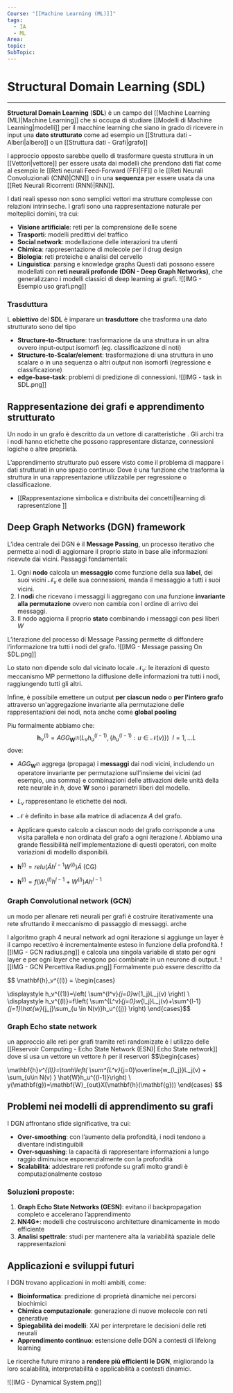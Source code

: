 ```yaml
---
Course: "[[Machine Learning (ML)]]"
tags:
  - IA
  - ML
Area: 
topic: 
SubTopic:
---
```

# Structural Domain Learning (SDL)
---
__Structural Domain Learning__ (__SDL__) è un campo del [[Machine Learning (ML)|Machine Learning]] che si occupa di studiare [[Modelli di Machine Learning|modelli]] per il macchine learning che siano in grado di ricevere in input una __dato strutturato__ come ad esempio un [[Struttura dati - Alberi|albero]] o un [[Struttura dati - Grafi|grafo]] 

l approccio opposto sarebbe quello di trasformare questa struttura in un [[Vettori|vettore]] per essere usata dai modelli  che prendono dati flat come al esempio le [[Reti neurali Feed-Forward (FF)|FF]] o le [[Reti Neurali Convoluzionali (CNN)|CNN]] o in una __sequenza__ per essere usata da una [[Reti Neurali Ricorrenti (RNN)|RNN]].



I dati reali spesso non sono semplici vettori ma strutture complesse con relazioni intrinseche. I grafi sono una rappresentazione naturale per molteplici domini, tra cui:
- **Visione artificiale**: reti per la comprensione delle scene
- **Trasporti**: modelli predittivi del traffico
- **Social network**: modellazione delle interazioni tra utenti
- **Chimica**: rappresentazione di molecole per il drug design
- **Biologia**: reti proteiche e analisi del cervello
- **Linguistica**: parsing e knowledge graphs
Questi dati possono essere modellati con **reti neurali profonde (DGN - Deep Graph Networks)**, che generalizzano i modelli classici di deep learning ai grafi.
![[IMG - Esempio uso grafi.png]]

### Trasduttura
L __obiettivo__ del __SDL__ è imparare un __trasduttore__ che trasforma una dato strutturato sono del tipo
- __Structure-to-Structure__: trasformazione da una struttura in un altra ovvero input-output isomorfi (eg. classificazizone di noti) 
- __Structure-to-Scalar/element__: trasformazione di una struttura in uno scalare o in una sequenza o altri output non isomorfi (regressione e classificazione)
- __edge-base-task__: problemi di predizione di connessioni.
 ![[IMG - task in SDL.png]]

## Rappresentazione dei grafi e apprendimento strutturato

Un nodo in un grafo è descritto da un vettore di caratteristiche . Gli archi tra i nodi hanno etichette che possono rappresentare distanze, connessioni logiche o altre proprietà.

L’apprendimento strutturato può essere visto come il problema di mappare i dati strutturati in uno spazio continuo: Dove è una funzione che trasforma la struttura in una rappresentazione utilizzabile per regressione o classificazione.


- [[Rappresentazione simbolica e distribuita dei concetti|learning di rapresentzione ]]

## Deep Graph Networks (DGN) framework

L’idea centrale dei DGN è il **Message Passing**, un processo iterativo che permette ai nodi di aggiornare il proprio stato in base alle informazioni ricevute dai vicini.
 Passaggi fondamentali:
1. Ogni __nodo__ calcola un __messaggio__ come funzione della sua __label__, dei suoi vicini $\mathcal{N}_v$ e delle sua connessioni, manda il messaggio a tutti i suoi vicini.
2. I __nodi__ che ricevano i messaggi li aggregano con una funzione __invariante alla permutazione__ ovvero non cambia con l ordine di arrivo dei messaggi.
3. Il nodo aggiorna il proprio __stato__ combinando i messaggi con pesi liberi $W$

L’iterazione del processo di Message Passing permette di diffondere l’informazione tra tutti i nodi del grafo.
![[IMG - Message passing On SDL.png]]

Lo stato non dipende solo dal vicinato locale $\mathcal{N}_v$: le iterazioni di questo meccanismo MP permettono la diffusione delle informazioni tra tutti i nodi, raggiungendo tutti gli altri.  

Infine, è possibile emettere un output __per ciascun nodo__ o __per l'intero grafo__ attraverso un'aggregazione invariante alla permutazione delle rappresentazioni dei nodi, nota anche come __global pooling__

Piu formalmente abbiamo che:
$$\mathbf{h}_v^{(l)}= AGG_{\mathbf{W}^{(l)}}(L_vh_u^{(l-1)},\{h_u^(l-1): u \in  \mathcal{N}(v)\}) \ \ l= 1,\dots L$$dove:
- $AGG_{\mathbf{W}^{(l)}}$  aggrega (propaga) i __messaggi__ dai nodi vicini, includendo un operatore invariante per permutazione sull'insieme dei vicini (ad esempio, una somma) e combinazioni delle attivazioni delle unità della rete neurale in $h$, dove $\mathbf{W}$ sono i parametri liberi del modello. 
- $L_v$ rappresentano le etichette dei nodi.  
- $\mathcal{N}$ è definito in base alla matrice di adiacenza $A$ del grafo.

- Applicare questo calcolo a ciascun nodo del grafo corrisponde a una visita parallela e non ordinata del grafo a ogni iterazione $l$.
Abbiamo una grande flessibilità nell'implementazione di questi operatori, con molte variazioni di modello disponibili.
- $\mathbf{h}^{(l)}=relu(\hat{A}h^{l-1}W^{(l)})\hat{A}$ (CG)
- $\mathbf{h}^{(l)}=f(W^{(l)}_1h^{l-1}+W^{(l)})Ah^{l-1}$






### Graph Convolutional network  (GCN) 
un modo per allenare reti neurali per grafi è costruire iterativamente una rete sfruttando il meccanismo di passaggio di messaggi.
arche

l algoritmo graph 4 neural network ad ogni iterazione si aggiunge un layer è il campo recettivo è incrementalmente esteso in funzione della profondità.
![[IMG - GCN radius.png]]
e calcola una singola variabile di stato per ogni layer e per ogni layer che vengono poi  combinate in un neurone di output. 
![[IMG - GCN Percettiva Radius.png]]
Formalmente può essere descritto da 

$$
\mathbf{h}_v^{(l)} = 
\begin{cases}  

\displaystyle h_v^{(1)}=\left( \sum^{l^v}_{j=0}w_{1_j}L_j(v) \right) \\
\displaystyle h_v^{(l)}=f\left( \sum^{L^v}_{j=0}w_{l_j}L_j(v)+\sum^{l-1}_{j=1}\hat{w}_{j_j}\sum_{u \in  N(v)}h_u^{(j)} \right)
\end{cases}$$



### Graph Echo state network
un approccio alle reti per grafi tramite reti randomizate è l utilizzo delle [[Reservoir Computing - Echo State Network (ESN)| Echo State network]] dove si usa un vettore un vettore $h$ per il reservori
$$\begin{cases}

\mathbf{h}_v^{(l)}=\tanh\left( \sum^{L^v}_{j=0}\overline{w_{l_j}}L_j(v) + \sum_{u\in  N(v)  } \hat{W}h_u^{(l-1)}\right) \\
y(\mathbf{g})=\mathbf{W}_{out}X(\mathbf{h}(\mathbf{g}))
\end{cases}
$$

## Problemi nei modelli di apprendimento su grafi

I DGN affrontano sfide significative, tra cui:
- **Over-smoothing**: con l’aumento della profondità, i nodi tendono a diventare indistinguibili
- **Over-squashing**: la capacità di rappresentare informazioni a lungo raggio diminuisce esponenzialmente con la profondità
- **Scalabilità**: addestrare reti profonde su grafi molto grandi è computazionalmente costoso
### Soluzioni proposte:

1. **Graph Echo State Networks (GESN)**: evitano il backpropagation completo e accelerano l’apprendimento
2. **NN4G+**: modelli che costruiscono architetture dinamicamente in modo efficiente
3. **Analisi spettrale**: studi per mantenere alta la variabilità spaziale delle rappresentazioni

## Applicazioni e sviluppi futuri

I DGN trovano applicazioni in molti ambiti, come:
- **Bioinformatica**: predizione di proprietà dinamiche nei percorsi biochimici
- **Chimica computazionale**: generazione di nuove molecole con reti generative
- **Spiegabilità dei modelli**: XAI per interpretare le decisioni delle reti neurali
- **Apprendimento continuo**: estensione delle DGN a contesti di lifelong learning

Le ricerche future mirano a **rendere più efficienti le DGN**, migliorando la loro scalabilità, interpretabilità e applicabilità a contesti dinamici.



![[IMG - Dynamical System.png]]